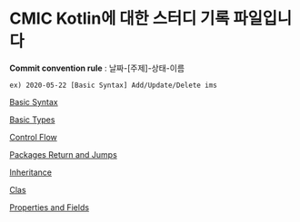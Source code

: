 CMIC Kotlin에 대한 스터디 기록 파일입니다
=======================================

**Commit convention rule** : 날짜-[주제]-상태-이름
```
ex) 2020-05-22 [Basic Syntax] Add/Update/Delete ims
```

[Basic Syntax](https://github.com/graduationProjectCMIC/kotlinStudy/blob/master/%EB%AA%A8%EC%9D%8C/Basic_syntax.md)

[Basic Types](https://github.com/graduationProjectCMIC/kotlinStudy/blob/master/%EB%AA%A8%EC%9D%8C/basic_code.md)

[Control Flow](https://github.com/graduationProjectCMIC/kotlinStudy/blob/master/%EB%AA%A8%EC%9D%8C/control_flow.md)

[Packages Return and Jumps](https://github.com/graduationProjectCMIC/kotlinStudy/blob/master/%EB%AA%A8%EC%9D%8C/Packages_Return_and_Jumps.md)

[Inheritance](https://github.com/graduationProjectCMIC/kotlinStudy/blob/master/%EB%AA%A8%EC%9D%8C/Inheritance.md)

[Clas](https://github.com/graduationProjectCMIC/kotlinStudy/blob/master/%EB%AA%A8%EC%9D%8C/class.md)

[Properties and Fields](https://github.com/graduationProjectCMIC/kotlinStudy/blob/master/%EB%AA%A8%EC%9D%8C/Properties%26Fields.md)